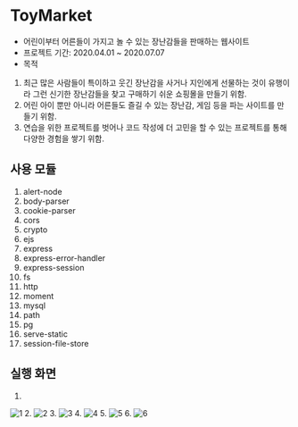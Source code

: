 # ToyMarket
- 어린이부터 어른들이 가지고 놀 수 있는 장난감들을 판매하는 웹사이트<br>
- 프로젝트 기간: 2020.04.01 ~ 2020.07.07<br>
- 목적
1. 최근 많은 사람들이 특이하고 웃긴 장난감을 사거나 지인에게 선물하는 것이 유행이라 그런 신기한 장난감들을 찾고 구매하기 쉬운 쇼핑몰을 만들기 위함.
2. 어린 아이 뿐만 아니라 어른들도 즐길 수 있는 장난감, 게임 등을 파는 사이트를 만들기 위함.
3. 연습을 위한 프로젝트를 벗어나 코드 작성에 더 고민을 할 수 있는 프로젝트를 통해 다양한 경험을 쌓기 위함.

## 사용 모듈
1. alert-node
2. body-parser
3. cookie-parser
4. cors
5. crypto
6. ejs
7. express
8. express-error-handler
9. express-session
10. fs
11. http
12. moment
13. mysql
14. path
15. pg
16. serve-static
17. session-file-store

## 실행 화면
1.
![1](https://user-images.githubusercontent.com/43693054/90492962-c07f8b80-e17c-11ea-9316-18978eb933fa.png)
2.
![2](https://user-images.githubusercontent.com/43693054/90493033-d725e280-e17c-11ea-8fc5-9229e4004de7.png)
3.
![3](https://user-images.githubusercontent.com/43693054/90493048-da20d300-e17c-11ea-8e14-df5d2bc22e01.png)
4.
![4](https://user-images.githubusercontent.com/43693054/90493061-dc832d00-e17c-11ea-8f0b-052e9d0b5026.png)
5.
![5](https://user-images.githubusercontent.com/43693054/90493067-dee58700-e17c-11ea-9741-c6bf14dd8c6d.png)
6.
![6](https://user-images.githubusercontent.com/43693054/90493081-e0af4a80-e17c-11ea-80c1-5288c4a0df3c.png)
